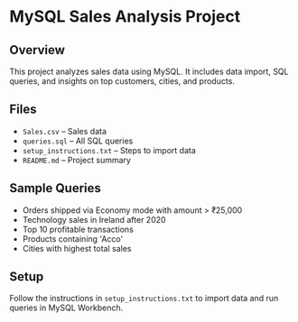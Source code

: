 # MySQL Sales Analysis Project

## Overview
This project analyzes sales data using MySQL. It includes data import, SQL queries, and insights on top customers, cities, and products.

## Files
- `Sales.csv` – Sales data
- `queries.sql` – All SQL queries
- `setup_instructions.txt` – Steps to import data
- `README.md` – Project summary

## Sample Queries
- Orders shipped via Economy mode with amount > ₹25,000
- Technology sales in Ireland after 2020
- Top 10 profitable transactions
- Products containing 'Acco'
- Cities with highest total sales

## Setup
Follow the instructions in `setup_instructions.txt` to import data and run queries in MySQL Workbench.
